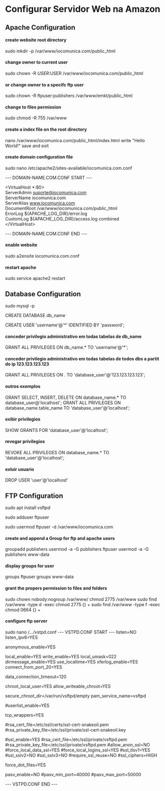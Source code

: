# Configurar Servidor Web na Amazon

## Apache Configuration

#### create website root directory
sudo mkdir -p /var/www/iocomunica.com/public_html

#### change owner to current user
sudo chown -R $USER:$USER /var/www/iocomunica.com/public_html

#### or change owner to a specifc ftp user
sudo chown -R ftpuser:publishers /var/www/emkt/public_html

#### change to files permission
sudo chmod -R 755 /var/www

#### create a index file on the root directory
nano /var/www/iocomunica.com/public_html/index.html
write "Hello World!" save and exit
  
#### create domain configuration file
sudo nano /etc/apache2/sites-available/iocomunica.com.conf

--- DOMAIN-NAME.COM.CONF START ---

\<VirtualHost *:80> <br>
  ServerAdmin suporte@iocomunica.com <br>
  ServerName iocomunica.com <br>
  ServerAlias www.iocomunica.com <br>
  DocumentRoot /var/www/iocomunica.com/public_html <br>
  ErrorLog ${APACHE_LOG_DIR}/error.log <br>
  CustomLog ${APACHE_LOG_DIR}/access.log combined <br>
\</VirtualHost>

--- DOMAIN-NAME.COM.CONF END ---


#### enable website 
sudo a2ensite iocomunica.com.conf

#### restart apache
sudo service apache2 restart



## Database Configuration

sudo mysql -p

CREATE DATABASE db_name

CREATE USER 'username'@'*' IDENTIFIED BY 'password';

#### conceder privilegio administrativo em todas tabelas de db_name
GRANT ALL PRIVILEGES ON db_name.* TO 'username'@'*';

#### conceder privilegio administrativo em todas tabelas de todos dbs a partit do ip 123.123.123.123
GRANT ALL PRIVILEGES ON *.* TO 'database_user'@'123.123.123.123';

#### outros exemplos
GRANT SELECT, INSERT, DELETE ON database_name.* TO database_user@'localhost';
GRANT ALL PRIVILEGES ON database_name.table_name TO 'database_user'@'localhost';

#### exibir privilegios
SHOW GRANTS FOR 'database_user'@'localhost';

#### revogar privilegios
REVOKE ALL PRIVILEGES ON database_name.* TO 'database_user'@'localhost';

#### exluir usuario
DROP USER 'user'@'localhost'


## FTP Configuration

sudo apt install vsftpd

sudo adduser ftpuser

sudo usermod ftpuser -d /var/www/iocomunica.com 


#### create and append a Group for ftp and apache users
groupadd publishers 
usermod -a -G publishers ftpuser
usermod -a -G publishers www-data

#### display groups for user
groups ftpuser
groups www-data



#### grant the propers permission to files and folders
sudo chown nobody:nogroup /var/www/
chmod 2775 /var/www
sudo find /var/www -type d -exec chmod 2775 {} +
sudo find /var/www -type f -exec chmod 0664 {} +


#### configure ftp server
sudo nano /.../vstpd.conf
--- VSTPD.CONF START ---
listen=NO
listen_ipv6=YES

anonymous_enable=YES

local_enable=YES
write_enable=YES
local_umask=022
dirmessage_enable=YES
use_localtime=YES
xferlog_enable=YES
connect_from_port_20=YES

data_connection_timeout=120

chroot_local_user=YES
allow_writeable_chroot=YES


secure_chroot_dir=/var/run/vsftpd/empty
pam_service_name=vsftpd

#userlist_enable=YES

tcp_wrappers=YES

#rsa_cert_file=/etc/ssl/certs/ssl-cert-snakeoil.pem
#rsa_private_key_file=/etc/ssl/private/ssl-cert-snakeoil.key

#ssl_enable=YES
#rsa_cert_file=/etc/ssl/private/vsftpd.pem
#rsa_private_key_file=/etc/ssl/private/vsftpd.pem
#allow_anon_ssl=NO
#force_local_data_ssl=YES
#force_local_logins_ssl=YES
#ssl_tlsv1=YES
#ssl_sslv2=NO
#ssl_sslv3=NO
#require_ssl_reuse=NO
#ssl_ciphers=HIGH

force_dot_files=YES

pasv_enable=NO
#pasv_min_port=40000
#pasv_max_port=50000

--- VSTPD.CONF END ---
